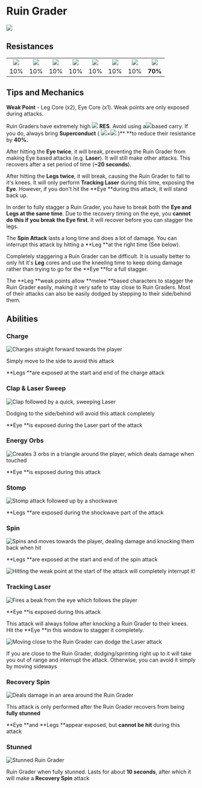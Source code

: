 # Ruin Grader

![](../../.gitbook/assets/ruin\_grader.jpg)

## Resistances

|                                            |                                             |                                            |                                               |                                             |                                           |                                              |                                                |
| :----------------------------------------: | :-----------------------------------------: | :----------------------------------------: | :-------------------------------------------: | :-----------------------------------------: | :---------------------------------------: | :------------------------------------------: | :--------------------------------------------: |
| ![](../../.gitbook/assets/pyro\_small.png) | ![](../../.gitbook/assets/hydro\_small.png) | ![](../../.gitbook/assets/cryo\_small.png) | ![](../../.gitbook/assets/electro\_small.png) | ![](../../.gitbook/assets/anemo\_small.png) | ![](../../.gitbook/assets/geo\_small.png) | ![](../../.gitbook/assets/dendro\_small.png) | ![](../../.gitbook/assets/physical\_small.png) |
|                     10%                    |                     10%                     |                     10%                    |                      10%                      |                     10%                     |                    10%                    |                      10%                     |                     **70%**                    |

## Tips and Mechanics

**Weak Point** - Leg Core (x2), Eye Core (x1). Weak points are only exposed during attacks.

Ruin Graders have extremely high ![](../../.gitbook/assets/physical\_small.png) **RES**. Avoid using a![](../../.gitbook/assets/physical\_small.png)based carry. If you do, always bring **Superconduct** ( ![](../../.gitbook/assets/cryo\_small.png)+![](../../.gitbook/assets/electro\_small.png) )\*\* \*\*to reduce their resistance by **40%.**

After hitting the **Eye twice**, it will break, preventing the Ruin Grader from making Eye based attacks (e.g. **Laser**). It will still make other attacks. This recovers after a set period of time (**\~20 seconds**).

After hitting the **Legs twice**, it will break, causing the Ruin Grader to fall to it's knees. It will only perform **Tracking Laser** during this time, exposing the **Eye**. However, if you don't hit the \*\*Eye \*\*during this attack, it will stand back up.

In order to fully stagger a Ruin Grader, you have to break both the **Eye and Legs at the same time**. Due to the recovery timing on the eye, you **cannot do this if you break the Eye first**. It will recover before you can stagger the legs.

The **Spin Attack** lasts a long time and does a lot of damage. You can interrupt this attack by hitting a \*\*Leg \*\*at the right time (See below).

Completely staggering a Ruin Grader can be difficult. It is usually better to only hit it's **Leg** cores and use the kneeling time to keep doing damage rather than trying to go for the \*\*Eye \*\*for a full stagger.

The \*\*Leg \*\*weak points allow \*\*melee \*\*based characters to stagger the Ruin Grader easily, making it very safe to stay close to Ruin Graders. Most of their attacks can also be easily dodged by stepping to their side/behind them.

## Abilities

### Charge

![Charges straight forward towards the player](../../.gitbook/assets/ruin\_grader\_charge\_attack.gif)

Simply move to the side to avoid this attack

\*\*Legs \*\*are exposed at the start and end of the charge attack

### Clap & Laser Sweep

![Clap followed by a quick, sweeping Laser](../../.gitbook/assets/ruin\_grader\_clap\_and\_laser\_combo.gif)

Dodging to the side/behind will avoid this attack completely

\*\*Eye \*\*is exposed during the Laser part of the attack

### Energy Orbs

![Creates 3 orbs in a triangle around the player, which deals damage when touched](../../.gitbook/assets/ruin\_grader\_orb\_mines.gif)

\*\*Eye \*\*is exposed during this attack

### Stomp

![Stomp attack followed up by a shockwave](../../.gitbook/assets/ruin\_grader\_stomp.gif)

\*\*Legs \*\*are exposed during the shockwave part of the attack

### Spin

![Spins and moves towards the player, dealing damage and knocking them back when hit](../../.gitbook/assets/ruin\_grader\_spin.gif)

\*\*Legs \*\*are exposed at the start and end of the spin attack

![Hitting the weak point at the start of the attack will completely interrupt it!](../../.gitbook/assets/ruin\_grader\_spin\_weakpoint.gif)

### Tracking Laser

![Fires a beak from the eye which follows the player](../../.gitbook/assets/ruin\_grader\_tracking\_laser\_full\_attack.gif)

\*\*Eye \*\*is exposed during this attack

This attack will always follow after knocking a Ruin Grader to their knees. Hit the \*\*Eye \*\*in this window to stagger it completely.

![Moving close to the Ruin Grader can dodge the Laser attack](../../.gitbook/assets/ruin\_grader\_tracking\_laser.gif)

If you are close to the Ruin Grader, dodging/sprinting right up to it will take you out of range and interrupt the attack. Otherwise, you can avoid it simply by moving sideways

### Recovery Spin

![Deals damage in an area around the Ruin Grader](../../.gitbook/assets/ruin\_grader\_recovery.gif)

This attack is only performed after the Ruin Grader recovers from being **fully stunned**

\*\*Eye \*\*and \*\*Legs \*\*appear exposed, but **cannot be hit** during this attack

### Stunned

![Stunned Ruin Grader](../../.gitbook/assets/ruin\_grader\_stunned.jpg)

Ruin Grader when fully stunned. Lasts for about **10 seconds**, after which it will make a **Recovery Spin** attack
